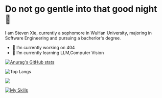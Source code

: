 # Do not go gentle into that good night 👋

I am Steven Xie, currently a sophomore in WuHan University, majoring in Software Engineering and pursuing a bacherlor's degree.

- 🔭 I’m currently working on 404
- 🌱 I’m currently learning LLM,Computer Vision

[![Anurag's GitHub stats](https://github-readme-stats.vercel.app/api?username=Dige945&show_icons=true&theme=radical)](https://github.com/Dige945/github-readme-stats)

![Top Langs](https://github-readme-stats.vercel.app/api/top-langs/?username=Dige945&layout=compact)

<img align="center" src="https://github-readme-stats.vercel.app/api/wakatime?username=Dige945&theme=transparent&hide_border=true&layout=compact&range=all_time&langs_count=22"/>

[![My Skills](https://skillicons.dev/icons?i=anaconda,c,cpp,css,docker,git,github,html,idea,java,linux,md,matlab,mysql,nginx,nodejs,npm,opencv,ps,pr,pycharm,py,pytorch,qt,react,spring,vscode,visualstudio,vue,&perline=8)](https://skillicons.dev)


